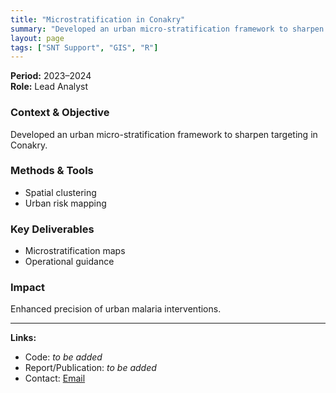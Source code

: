 ```yaml
---
title: "Microstratification in Conakry"
summary: "Developed an urban micro-stratification framework to sharpen targeting in Conakry."
layout: page
tags: ["SNT Support", "GIS", "R"]
---
```

**Period:** 2023–2024  
**Role:** Lead Analyst

### Context & Objective  
Developed an urban micro-stratification framework to sharpen targeting in Conakry.

### Methods & Tools  
- Spatial clustering
- Urban risk mapping

### Key Deliverables  
- Microstratification maps
- Operational guidance

### Impact  
Enhanced precision of urban malaria interventions.

---
**Links:**  
- Code: _to be added_  
- Report/Publication: _to be added_  
- Contact: [Email](mailto:ousmanerabi12@gmail.com)
